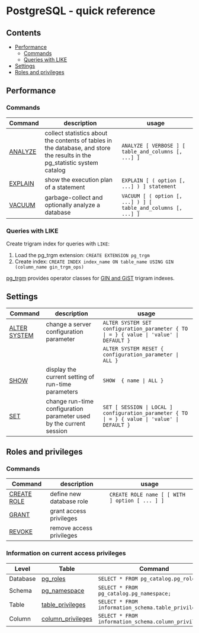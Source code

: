 # PostgreSQL - quick reference

## Contents
- [Performance](#performance)
    - [Commands](#commands)
    - [Queries with LIKE](#queries-with-like)
- [Settings](#settings)
- [Roles and privileges](#roles-and-privileges)

## Performance

### Commands
| Command | description | usage |
| ------------| ----------- | --------- |
|[ANALYZE](https://www.postgresql.org/docs/current/sql-analyze.html)|collect statistics about the contents of tables in the database, and store the results in the pg_statistic system catalog|`ANALYZE [ VERBOSE ] [ table_and_columns [, ...] ]`|
|[EXPLAIN](https://www.postgresql.org/docs/current/sql-explain.html)|show the execution plan of a statement|`EXPLAIN [ ( option [, ...] ) ] statement`|
|[VACUUM](https://www.postgresql.org/docs/current/sql-vacuum.html)|garbage-collect and optionally analyze a database|`VACUUM [ ( option [, ...] ) ] [ table_and_columns [, ...] ]`|

### Queries with LIKE
Create trigram index for queries with `LIKE`:
1. Load the pg_trgm extension: `CREATE EXTENSION pg_trgm`
1. Create index: `CREATE INDEX index_name ON table_name USING GIN (column_name gin_trgm_ops)`

[pg_trgm](https://www.postgresql.org/docs/current/pgtrgm.html) provides operator classes for [GIN and GiST](https://www.postgresql.org/docs/current/textsearch-indexes.html) trigram indexes.

## Settings
| Command | description | usage |
| ------------| ----------- | --------- |
|[ALTER SYSTEM](https://www.postgresql.org/docs/current/sql-altersystem.html)|change a server configuration parameter|`ALTER SYSTEM SET configuration_parameter { TO \| = } { value \| 'value' \| DEFAULT }`|
|||`ALTER SYSTEM RESET { configuration_parameter \| ALL } `|
|[SHOW](https://www.postgresql.org/docs/current/sql-show.html)|display the current setting of run-time parameters|`SHOW  { name \| ALL }`|
|[SET](https://www.postgresql.org/docs/current/sql-set.html)|change run-time configuration parameter used by the current session|`SET [ SESSION \| LOCAL ] configuration_parameter { TO \| = } { value \| 'value' \| DEFAULT }`|

## Roles and privileges

### Commands
| Command | description | usage |
| ------------| ----------- | --------- |
|[CREATE ROLE](https://www.postgresql.org/docs/current/sql-createrole.html)|define new database role|`CREATE ROLE name [ [ WITH ] option [ ... ] ]`|
|[GRANT](https://www.postgresql.org/docs/current/sql-grant.html)|grant access privileges||
|[REVOKE](https://www.postgresql.org/docs/current/sql-revoke.html)|remove access privileges||


### Information on current access privileges
| Level | Table | Command |
| ----- | ----- | ------- |
|Database|[pg_roles](https://www.postgresql.org/docs/current/view-pg-roles.html)|`SELECT * FROM pg_catalog.pg_roles;`|
|Schema|[pg_namespace](https://www.postgresql.org/docs/current/catalog-pg-namespace.html)|`SELECT * FROM pg_catalog.pg_namespace;`|
|Table|[table_privileges](https://www.postgresql.org/docs/current/infoschema-table-privileges.html)|`SELECT * FROM information_schema.table_privileges;`|
|Column|[column_privileges](https://www.postgresql.org/docs/current/infoschema-column-privileges.html)|`SELECT * FROM information_schema.column_privileges;`|
